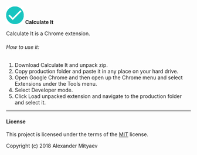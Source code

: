 ![Calculate It](source/icon_48.png)   **Calculate It**

Calculate It is a Chrome extension.

###### How to use it:

1. Download Calculate It and unpack zip.
2. Copy production folder and paste it in any place on your hard drive.
3. Open Google Chrome and then open up the Chrome menu and select Extensions under the Tools menu.
4. Select Developer mode.
5. Click Load unpacked extension and navigate to the production folder and select it.

***

#### License

This project is licensed under the terms of the [MIT](https://opensource.org/licenses/MIT) license.

Copyright (c) 2018 Alexander Mityaev

